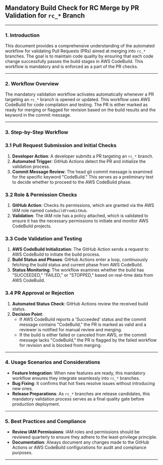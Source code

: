 
## **Mandatory Build Check for RC Merge by PR Validation for `rc_*` Branch**

---

### 1. Introduction

This document provides a comprehensive understanding of the automated workflow for validating Pull Requests (PRs) aimed at merging into `rc_*` branches. The goal is to maintain code quality by ensuring that each code change successfully passes the build stages in AWS CodeBuild. This workflow is mandatory and is enforced as a part of the PR checks.

---

### 2. Workflow Overview

The mandatory validation workflow activates automatically whenever a PR targeting an `rc_*` branch is opened or updated. This workflow uses AWS CodeBuild for code compilation and testing. The PR is either marked as ready for merging or flagged for revision based on the build results and the keyword in the commit message.

---

### 3. Step-by-Step Workflow

### 3.1 Pull Request Submission and Initial Checks

1. **Developer Action**: A developer submits a PR targeting an `rc_*` branch.
2. **Automated Trigger**: GitHub Actions detect the PR and initialize the validation process.
3. **Commit Message Review**: The head git commit message is examined for the specific keyword "CodeBuild." This serves as a preliminary test to decide whether to proceed to the AWS CodeBuild phase.

### 3.2 Role & Permission Checks

1. **GitHub Action**: Checks its permissions, which are granted via the AWS IAM role named `CodeBuildFromGitHub`.
2. **Validation**: The IAM role has a policy attached, which is validated to ensure it has the necessary permissions to initiate and monitor AWS CodeBuild projects.

### 3.3 Code Validation and Testing

1. **AWS CodeBuild Initialization**: The GitHub Action sends a request to AWS CodeBuild to initiate the build process.
2. **Build Status and Phases**: GitHub Actions enter a loop, continuously fetching the build status and current phase from AWS CodeBuild.
3. **Status Monitoring**: The workflow examines whether the build has "SUCCEEDED," "FAILED," or "STOPPED," based on real-time data from AWS CodeBuild.

### 3.4 PR Approval or Rejection

1. **Automated Status Check**: GitHub Actions review the received build status.
2. **Decision Point**:
    - If AWS CodeBuild reports a 'Succeeded' status and the commit message contains "CodeBuild," the PR is marked as valid and a reviewer is notified for manual review and merging.
    - If the build is either failed or canceled from AWS, or the commit message lacks "CodeBuild," the PR is flagged by the failed workflow for revision and is blocked from merging.

---

### 4. Usage Scenarios and Considerations

- **Feature Integration**: When new features are ready, this mandatory workflow ensures they integrate seamlessly into `rc_*` branches.
- **Bug Fixing**: It confirms that hot fixes resolve issues without introducing new ones.
- **Release Preparations**: As `rc_*` branches are release candidates, this mandatory validation process serves as a final quality gate before production deployment.

---

### 5. Best Practices and Compliance

- **Review IAM Permissions**: IAM roles and permissions should be reviewed quarterly to ensure they adhere to the least-privilege principle.
- **Documentation**: Always document any changes made to the GitHub Actions or AWS CodeBuild configurations for audit and compliance purposes.

---